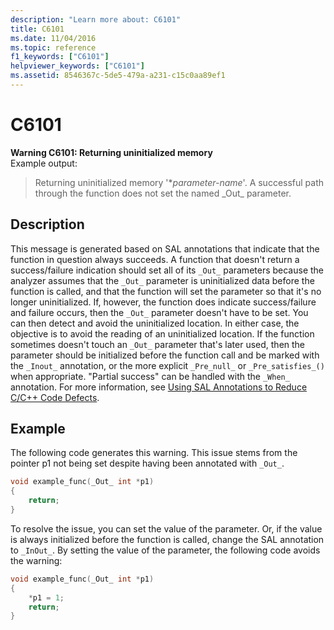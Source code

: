 ```yaml
---
description: "Learn more about: C6101"
title: C6101
ms.date: 11/04/2016
ms.topic: reference
f1_keywords: ["C6101"]
helpviewer_keywords: ["C6101"]
ms.assetid: 8546367c-5de5-479a-a231-c15c0aa89ef1
---
```

# C6101

**Warning C6101: Returning uninitialized memory**\
Example output:
> Returning uninitialized memory '\**parameter-name*'. A successful path through the function does not set the named \_Out\_ parameter.

## Description

This message is generated based on SAL annotations that indicate that the function in question always succeeds. A function that doesn't return a success/failure indication should set all of its `_Out_` parameters because the analyzer assumes that the `_Out_` parameter is uninitialized data before the function is called, and that the function will set the parameter so that it's no longer uninitialized. If, however, the function does indicate success/failure and failure occurs, then the `_Out_` parameter doesn't have to be set. You can then detect and avoid the uninitialized location. In either case, the objective is to avoid the reading of an uninitialized location. If the function sometimes doesn't touch an `_Out_` parameter that's later used, then the parameter should be initialized before the function call and be marked with the `_Inout_` annotation, or the more explicit `_Pre_null_` or `_Pre_satisfies_()` when appropriate. "Partial success" can be handled with the `_When_` annotation. For more information, see [Using SAL Annotations to Reduce C/C++ Code Defects](../code-quality/using-sal-annotations-to-reduce-c-cpp-code-defects.md).

## Example

The following code generates this warning. This issue stems from the pointer p1 not being set despite having been annotated with ```_Out_```.

```cpp
void example_func(_Out_ int *p1)
{
    return;
}
```

To resolve the issue, you can set the value of the parameter. Or, if the value is always initialized before the function is called, change the SAL annotation to `_InOut_`. By setting the value of the parameter, the following code avoids the warning:

```cpp
void example_func(_Out_ int *p1)
{
    *p1 = 1;
    return;
}
```
